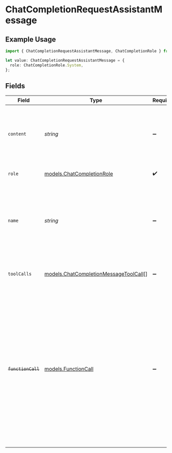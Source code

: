 # ChatCompletionRequestAssistantMessage

## Example Usage

```typescript
import { ChatCompletionRequestAssistantMessage, ChatCompletionRole } from "log10ts";

let value: ChatCompletionRequestAssistantMessage = {
  role: ChatCompletionRole.System,
};
```

## Fields

| Field                                                                                                                                                                                                                                                    | Type                                                                                                                                                                                                                                                     | Required                                                                                                                                                                                                                                                 | Description                                                                                                                                                                                                                                              |
| -------------------------------------------------------------------------------------------------------------------------------------------------------------------------------------------------------------------------------------------------------- | -------------------------------------------------------------------------------------------------------------------------------------------------------------------------------------------------------------------------------------------------------- | -------------------------------------------------------------------------------------------------------------------------------------------------------------------------------------------------------------------------------------------------------- | -------------------------------------------------------------------------------------------------------------------------------------------------------------------------------------------------------------------------------------------------------- |
| `content`                                                                                                                                                                                                                                                | *string*                                                                                                                                                                                                                                                 | :heavy_minus_sign:                                                                                                                                                                                                                                       | The contents of the assistant message. Required unless `tool_calls` or `function_call` is specified.<br/>                                                                                                                                                |
| `role`                                                                                                                                                                                                                                                   | [models.ChatCompletionRole](../models/chatcompletionrole.md)                                                                                                                                                                                             | :heavy_check_mark:                                                                                                                                                                                                                                       | The role of the author of a message                                                                                                                                                                                                                      |
| `name`                                                                                                                                                                                                                                                   | *string*                                                                                                                                                                                                                                                 | :heavy_minus_sign:                                                                                                                                                                                                                                       | An optional name for the participant. Provides the model information to differentiate between participants of the same role.                                                                                                                             |
| `toolCalls`                                                                                                                                                                                                                                              | [models.ChatCompletionMessageToolCall](../models/chatcompletionmessagetoolcall.md)[]                                                                                                                                                                     | :heavy_minus_sign:                                                                                                                                                                                                                                       | The tool calls generated by the model, such as function calls.                                                                                                                                                                                           |
| ~~`functionCall`~~                                                                                                                                                                                                                                       | [models.FunctionCall](../models/functioncall.md)                                                                                                                                                                                                         | :heavy_minus_sign:                                                                                                                                                                                                                                       | : warning: ** DEPRECATED **: This will be removed in a future release, please migrate away from it as soon as possible.<br/><br/>Deprecated and replaced by `tool_calls`. The name and arguments of a function that should be called, as generated by the model. |